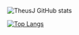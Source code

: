 ![TheusJ GitHub stats](https://github-readme-stats.vercel.app/api?username=TheusJ&show_icons=true&theme=radical)

[![Top Langs](https://github-readme-stats.vercel.app/api/top-langs/?username=TheusJ)](https://github.com/anuraghazra/github-readme-stats)


